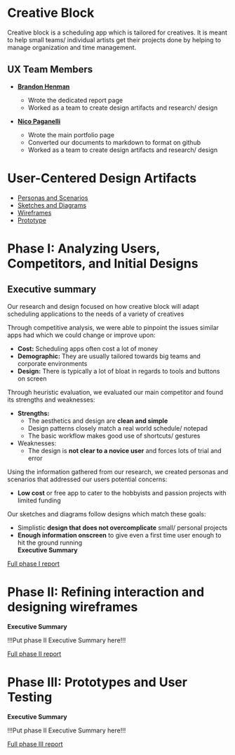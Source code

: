 # Creative Block

Creative block is a scheduling app which is tailored for creatives. It is meant to help small teams/ individual artists get their projects done by helping to manage organization and time management.

## UX Team Members

* **[Brandon Henman](https://usabilityengineering.github.io/CS-Brandon)**
  - Wrote the dedicated report page
  -  Worked as a team to create design artifacts and research/ design
  
* **[Nico Paganelli](https://usabilityengineering.github.io/ux-journal-the-real-brogrammer/)**
  - Wrote the main portfolio page
  - Converted our documents to markdown to format on github
  - Worked as a team to create design artifacts and research/ design




# User-Centered Design Artifacts

* [Personas and Scenarios](personas/)
* [Sketches and Diagrams](sketches/)
* [Wireframes](wireframes/)
* [Prototype](#)

# Phase I: Analyzing Users, Competitors, and Initial Designs
## Executive summary 

Our research and design focused on how creative block will adapt scheduling applications to the needs of a variety of creatives


Through competitive analysis, we were able to pinpoint the issues similar apps had which we could change or improve upon:  
- **Cost:** Scheduling apps often cost a lot of money
- **Demographic:** They are usually tailored towards big teams and corporate environments
- **Design:** There is typically a lot of bloat in regards to tools and buttons on screen
  
Through heuristic evaluation, we evaluated our main competitor and found its strengths and weaknesses:  
- **Strengths:**
    - The aesthetics and design are **clean and simple**
    - Design patterns closely match a real world schedule/ notepad
    - The basic workflow makes good use of shortcuts/ gestures
- Weaknesses:
    - The design is **not clear to a novice user** and forces lots of trial and error
  
Using the information gathered from our research, we created personas and scenarios that addressed our users potential concerns:
- **Low cost** or free app to cater to the hobbyists and passion projects with limited funding  


Our sketches and diagrams follow designs which match these goals:  
- Simplistic **design that does not overcomplicate** small/ personal projects
- **Enough information onscreen** to give even a first time user enough to hit the ground running  
**Executive Summary**


[Full phase I report](phaseI/)

# Phase II: Refining interaction and designing wireframes

**Executive Summary**

!!!Put phase II Executive Summary here!!!

[Full phase II report](phaseII/)

# Phase III: Prototypes and User Testing

**Executive Summary**

!!!Put phase II Executive Summary here!!!

[Full phase III report](phaseIII/)
